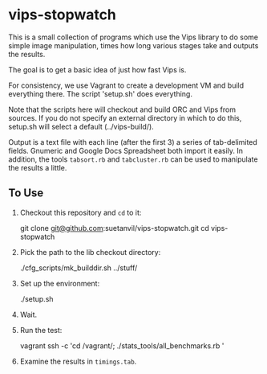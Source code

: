 # vips-stopwatch #

This is a small collection of programs which use the Vips library to
do some simple image manipulation, times how long various stages take
and outputs the results.

The goal is to get a basic idea of just how fast Vips is.

For consistency, we use Vagrant to create a development VM and build
everything there.  The script 'setup.sh' does everything.

Note that the scripts here will checkout and build ORC and Vips from
sources.  If you do not specify an external directory in which to do
this, setup.sh will select a default (../vips-build/).

Output is a text file with each line (after the first 3) a series of
tab-delimited fields.  Gnumeric and Google Docs Spreadsheet both
import it easily.  In addition, the tools `tabsort.rb` and
`tabcluster.rb` can be used to manipulate the results a little.

## To Use ##

1) Checkout this repository and `cd` to it:

    git clone git@github.com:suetanvil/vips-stopwatch.git
    cd vips-stopwatch

2) Pick the path to the lib checkout directory:

    ./cfg_scripts/mk_builddir.sh ../stuff/

3) Set up the environment:

    ./setup.sh

4) Wait.

5) Run the test:

    vagrant ssh -c 'cd /vagrant/; ./stats_tools/all_benchmarks.rb '

6) Examine the results in `timings.tab`.



